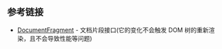 ## 参考链接

- [DocumentFragment](https://developer.mozilla.org/zh-CN/docs/Web/API/DocumentFragment) - 文档片段接口(它的变化不会触发 DOM 树的重新渲染，且不会导致性能等问题)
